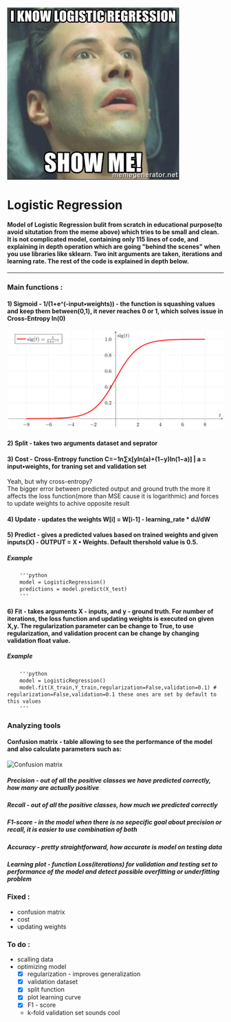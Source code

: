![MEME](https://github.com/maciejbalawejder/Logistic_Regression/blob/main/i-know-logistic-regression-show-me.jpg)
# Logistic Regression

#### Model of Logistic Regression bulit from scratch in educational purpose(to avoid situtation from the meme above) which tries to be small and clean. It is not complicated model, containing only 115 lines of code, and explaining in depth operation which are going "behind the scenes" when you use libraries like sklearn. Two init arguments are taken, iterations and learning rate. The rest of the code is explained in depth below. 
----------------------------------------------------------------------------------------------------------------------------------------------------------------------------------
### Main functions : 

   #### 1) Sigmoid - 1/(1+e^(-input•weights)) - the function is squashing values and keep them between(0,1), it never reaches 0 or 1, which solves issue in Cross-Entropy ln(0) 
![Sigmoid](https://github.com/maciejbalawejder/Logistic_Regression/blob/main/sigmoid.png)


#### 2) Split - takes two arguments dataset and seprator


#### 3) Cost - Cross-Entropy function  C=−1n∑x[yln(a)+(1−y)ln(1−a)] | a = input•weights, for traning set and validation set
Yeah, but why cross-entropy?\
The bigger error between predicted output and ground truth the more it affects the loss function(more than MSE cause it is logarithmic) and forces to update weights to           achive opposite result


#### 4) Update - updates the weights W[i] = W[i-1] - learning_rate * dJ/dW


#### 5) Predict - gives a predicted values based on trained weights and given inputs(X) - OUTPUT = X • Weights. Default thershold value is 0.5.
        
##### Example 
        '''python
        model = LogisticRegression()
        predictions = model.predict(X_test)
        '''
#### 6) Fit - takes arguments X - inputs, and y - ground truth. For number of iterations, the loss function and updating weights is executed on given X,y. The regularization parameter can be change to True, to use regularization, and validation procent can be change by changing validation float value.  

##### Example
        '''python
        model = LogisticRegression()
        model.fit(X_train,Y_train,regularization=False,validation=0.1) # regularization=False,validation=0.1 these ones are set by default to this values 
        '''
### Analyzing tools

#### Confusion matrix - table allowing to __see__ the performance of the model and also calculate parameters such as: 
![Confusion matrix](https://github.com/maciejbalawejder/Logistic_Regression/blob/main/confusion-matrix.jpg)
##### Precision - out of all the positive classes we have predicted correctly, how many are actually positive
##### Recall - out of all the positive classes, how much we predicted correctly
##### F1-score - in the model when there is no sepecific goal about precision or recall, it is easier to use combination of both
##### Accuracy - pretty straightforward, how accurate is model on testing data
##### Learning plot - function Loss(iterations) for validation and testing set to performance of the model and detect possible overfitting or underfitting problem  


### Fixed :
* confusion matrix
* cost
* updating weights 

### To do :
* scalling data
* optimizing model
  * [x] regularization - improves generalization 
  * [x] validation dataset
  * [x] split function 
  * [x] plot learning curve
  * [x] F1 - score 
  * k-fold validation set sounds cool
 


